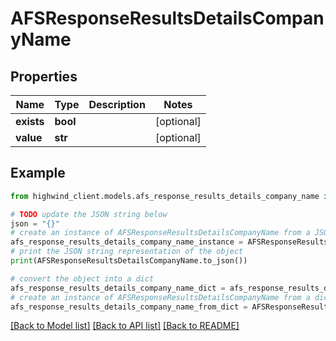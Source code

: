 # AFSResponseResultsDetailsCompanyName


## Properties

Name | Type | Description | Notes
------------ | ------------- | ------------- | -------------
**exists** | **bool** |  | [optional] 
**value** | **str** |  | [optional] 

## Example

```python
from highwind_client.models.afs_response_results_details_company_name import AFSResponseResultsDetailsCompanyName

# TODO update the JSON string below
json = "{}"
# create an instance of AFSResponseResultsDetailsCompanyName from a JSON string
afs_response_results_details_company_name_instance = AFSResponseResultsDetailsCompanyName.from_json(json)
# print the JSON string representation of the object
print(AFSResponseResultsDetailsCompanyName.to_json())

# convert the object into a dict
afs_response_results_details_company_name_dict = afs_response_results_details_company_name_instance.to_dict()
# create an instance of AFSResponseResultsDetailsCompanyName from a dict
afs_response_results_details_company_name_from_dict = AFSResponseResultsDetailsCompanyName.from_dict(afs_response_results_details_company_name_dict)
```
[[Back to Model list]](../README.md#documentation-for-models) [[Back to API list]](../README.md#documentation-for-api-endpoints) [[Back to README]](../README.md)


